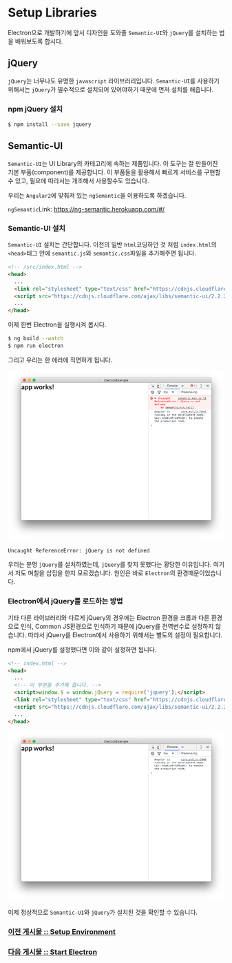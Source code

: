 # Setup Libraries
Electron으로 개발하기에 앞서 디자인을 도와줄 `Semantic-UI`와 `jQuery`를 설치하는 법을 배워보도록 합시다.


## jQuery
`jQuery`는 너무나도 유명한 `javascript` 라이브러리입니다. `Semantic-UI`를 사용하기 위해서는 `jQuery`가 필수적으로 설치되어 있어야하기 때문에 먼저 설치를 해줍니다.

### npm jQuery 설치

```Bash
$ npm install --save jquery
```

## Semantic-UI
`Semantic-UI`는 UI Library의 카테고리에 속하는 제품입니다. 이 도구는 잘 만들어진 기본 부품(component)를 제공합니다. 이 부품들을 활용해서 빠르게 서비스를 구현할 수 있고, 필요에 따라서는 개조해서 사용할수도 있습니다.

우리는 `Angular2`에 맞춰져 있는 `ngSemantic`을 이용하도록 하겠습니다.

`ngSemantic`Link: <https://ng-semantic.herokuapp.com/#/>

### Semantic-UI 설치
`Semantic-UI` 설치는 간단합니다. 이전의 일반 `html`코딩하던 것 처럼 `index.html`의 `<head>`태그 안에 `semantic.js`와 `semantic.css`파일을 추가해주면 됩니다.

```html
<!-- /src/index.html -->
<head>
  ...
  <link rel="stylesheet" type="text/css" href="https://cdnjs.cloudflare.com/ajax/libs/semantic-ui/2.2.2/semantic.min.css">
  <script src="https://cdnjs.cloudflare.com/ajax/libs/semantic-ui/2.2.2/semantic.min.js"></script>
  ...
</head>
```

이제 한번 Electron을 실행시켜 봅시다.

```Bash
$ ng build --watch
$ npm run electron
```

그리고 우리는 한 에러에 직면하게 됩니다.

![](./assets/capture/jqueryError.png)

`Uncaught ReferenceError: jQuery is not defined`

우리는 분명 `jQuery`를 설치하였는데, `jQuery`를 찾지 못했다는 황당한 이유입니다. 여기서 저도 며칠을 삽집을 한지 모르겠습니다.
원인은 바로 `Electron`의 환경때문이었습니다.

### Electron에서 jQuery를 로드하는 방법
기타 다른 라이브러리와 다르게 jQuery의 경우에는 Electron 환경을 크롬과 다른 환경으로 인식, Common JS환경으로 인식하기 때문에 jQuery를 전역변수로 설정하지 않습니다.
따라서 jQuery를 Electron에서 사용하기 위해서는 별도의 설정이 필요합니다.

npm에서 jQuery를 설정했다면 이와 같이 설정하면 됩니다.

```html
<!-- index.html -->
<head>
  ...
  <!-- 이 부분을 추가해 줍니다. -->
  <script>window.$ = window.jQuery = require('jquery');</script>
  <link rel="stylesheet" type="text/css" href="https://cdnjs.cloudflare.com/ajax/libs/semantic-ui/2.2.2/semantic.min.css">
  <script src="https://cdnjs.cloudflare.com/ajax/libs/semantic-ui/2.2.2/semantic.min.js"></script>
  ...
</head>
```

![](./assets/capture/jquerySuccess.png)

이제 정상적으로 `Semantic-UI`와 `jQuery`가 설치된 것을 확인할 수 있습니다.

### [이전 게시물 :: Setup Environment](chapter1.md)
### [다음 게시물 :: Start Electron](chapter3.md)
